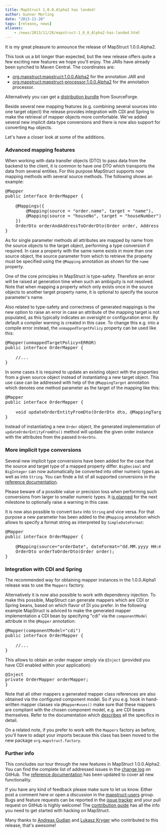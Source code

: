 ```yaml
---
title: MapStruct 1.0.0.Alpha2 has landed!
author: Gunnar Morling
date: "2013-11-28"
tags: [release, news]
aliases:
    - /news/2013/11/28/mapstruct-1_0_0_Alpha2-has-landed.html
---
```


It is my great pleasure to announce the release of MapStruct 1.0.0.Alpha2.

This took us a bit longer than expected, but the new release offers quite a few exciting new features we hope you'll enjoy. The JARs have already been synched to Maven Central. The coordinates are:

* [org.mapstruct:mapstruct:1.0.0.Alpha2](http://search.maven.org/#artifactdetails&#124;org.mapstruct&#124;mapstruct&#124;1.0.0.Alpha2&#124;jar) for the annotation JAR and 
* [org.mapstruct:mapstruct-processor:1.0.0.Alpha2](http://search.maven.org/#artifactdetails&#124;org.mapstruct&#124;mapstruct-processor&#124;1.0.0.Alpha2&#124;jar) for the annotation processor.

Alternatively you can get a [distribution bundle](http://sourceforge.net/projects/mapstruct/files/1.0.0.Alpha2/) from SourceForge.

Beside several new mapping features (e.g. combining several sources into one target object) the release provides integration with CDI and Spring to make the retrieval of mapper objects more comfortable. We've added several new implicit data type conversions and there is now also support for converting `Map` objects.

Let's have a closer look at some of the additions.

### Advanced mapping features

When working with data transfer objects (DTO) to pass data from the backend to the client, it is common to have one DTO which transports the data from several entities. For this purpose MapStruct supports now mapping methods with several source methods. The following shows an example:

<pre class="prettyprint linenums">
@Mapper
public interface OrderMapper {

    @Mappings({
        @Mapping(source = "order.name", target = "name"),
        @Mapping(source = "houseNo", target = "houseNumber")
    })
    OrderDto orderAndAddressToOrderDto(Order order, Address deliveryAddress);
}
</pre>

As for single parameter methods all attributes are mapped by name from the source objects to the target object, performing a type conversion if required. In case a property with the same name exists in more than one source object, the source parameter from which to retrieve the property must be specified using the `@Mapping` annotation as shown for the `name` property.

One of the core principles in MapStruct is type-safety. Therefore an error will be raised at generation time when such an ambiguity is not resolved. Note that when mapping a property which only exists once in the source objects to another target property name, it is optional to specify the source parameter's name.

Also related to type-safety and correctness of generated mappings is the new option to raise an error in case an attribute of the mapping target is not populated, as this typically indicates an oversight or configuration error. By default a compiler warning is created in this case. To change this e.g. into a compile error instead, the `unmappedTargetPolicy` property can be used like this:

<pre class="prettyprint linenums">
@Mapper(unmappedTargetPolicy=ERROR)
public interface OrderMapper {
    
    //...
}
</pre>

In some cases it is required to update an existing object with the properties from a given source object instead of instantiating a new target object. This use case can be addressed with help of the `@MappingTarget` annotation which denotes one method parameter as the target of the mapping like this:

<pre class="prettyprint linenums">
@Mapper
public interface OrderMapper {

    void updateOrderEntityFromDto(OrderDto dto, @MappingTarget Order order);
}
</pre>

Instead of instantiating a new `Order` object, the generated implementation of `updateOrderEntityFromDto()` method will update the given order instance with the attributes from the passed `OrderDto`.

### More implicit type conversions

Several new implicit type conversions have been added for the case that the source and target type of a mapped property differ. `BigDecimal` and `BigInteger` can now automatically be converted into other numeric types as well as into `String`. You can finde a list of all supported conversions in the [reference documentation](http://localhost:4242/documentation/#section-05-01).

Please beware of a possible value or precision loss when performing such conversions from larger to smaller numeric types. It [is planned](https://github.com/mapstruct/mapstruct/issues/5) for the next milestone to optionally raise a warning in this case.

It is now also possible to convert `Date` into `String` and vice versa. For that purpose a new parameter has been added to the `@Mapping` annotation which allows to specify a format string as interpreted by `SimpleDateFormat`:

<pre class="prettyprint linenums">
@Mapper
public interface OrderMapper {

    @Mapping(source="orderDate", dateFormat="dd.MM.yyyy HH:mm:ss")
    OrderDto orderToOrderDto(Order order);
}
</pre>

### Integration with CDI and Spring

The recommended way for obtaining mapper instances in the 1.0.0.Alpha1 release was to use the `Mappers` factory.

Alternatively it is now also possible to work with dependency injection. To make this possible, MapStruct can generate mappers which are CDI or Spring beans, based on which flavor of DI you prefer. In the following example MapStruct is adviced to make the generated mapper implementation a CDI bean by specifying "cdi" via the `componentModel` attribute in the `@Mapper` annotation:

<pre class="prettyprint linenums">
@Mapper(componentModel="cdi")
public interface OrderMapper {

    //...
}
</pre>

This allows to obtain an order mapper simply via `@Inject` (provided you have CDI enabled within your application):

<pre class="prettyprint linenums">
@Inject
private OrderMapper orderMapper;
}
</pre>

Note that all other mappers a generated mapper class references are also obtained via the configured component model. So if you e.g. hook in hand-written mapper classes via `@Mapper#uses()` make sure that these mappers are compliant with the chosen component model, e.g. are CDI beans themselves. Refer to the documentation which [describes](/documentation/#section-04-02) all the specifics in detail.

On a related note, if you prefer to work with the `Mappers` factory as before, you'll have to adapt your imports because this class has been moved to the new package `org.mapstruct.factory`.

### Further info

This concludes our tour through the new features in MapStruct 1.0.0.Alpha2. You can find the complete list of addressed issues in the [change log](https://github.com/mapstruct/mapstruct/issues?milestone=2&state=closed) on GitHub. The [reference documentation](/documentation) has been updated to cover all new functionality.

If you have any kind of feedback please make sure to let us know. Either post a comment here or open a discussion in the [mapstruct-users](https://groups.google.com/forum/?fromgroups#!forum/mapstruct-users) group. Bugs and feature requests can be reported in the [issue tracker](https://github.com/mapstruct/mapstruct/issues) and your pull request on GitHub is highly welcome! The [contribution guide](/contributing) has all the info you need to get started with hacking on MapStruct.

Many thanks to [Andreas Gudian](https://github.com/agudian) and [Lukasz Kryger](https://github.com/kryger) who contributed to this release, that's awesome!
